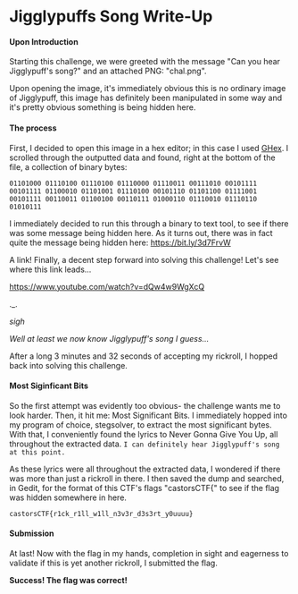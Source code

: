 # Jigglypuffs Song Write-Up

#### Upon Introduction

Starting this challenge, we were greeted with the message "Can you hear Jigglypuff's song?" and an attached PNG: "chal.png". 


Upon opening the image, it's immediately obvious this is no ordinary image of Jigglypuff, this image has definitely been manipulated in some way and it's pretty obvious something is being hidden here.

#### The process

First, I decided to open this image in a hex editor; in this case I used [GHex](https://wiki.gnome.org/Apps/Ghex). I scrolled through the outputted data and found, right at the bottom of the file, a collection of binary bytes:

`01101000 01110100 01110100 01110000 01110011 00111010 00101111 00101111 01100010 01101001 01110100 00101110 01101100 01111001 00101111 00110011 01100100 00110111 01000110 01110010 01110110 01010111`

I immediately decided to run this through a binary to text tool, to see if there was some message being hidden here. As it turns out, there was in fact quite the message being hidden here: https://bit.ly/3d7FrvW

A link! Finally, a decent step forward into solving this challenge! Let's see where this link leads...

https://www.youtube.com/watch?v=dQw4w9WgXcQ

._.

*sigh*

*Well at least we now know Jigglypuff's song I guess...*

After a long 3 minutes and 32 seconds of accepting my rickroll, I hopped back into solving this challenge.

#### Most Siginficant Bits

So the first attempt was evidently too obvious- the challenge wants me to look harder. Then, it hit me: Most Significant Bits.
I immediately hopped into my program of choice, stegsolver, to extract the most significant bytes. With that, I conveniently found the lyrics to Never Gonna Give You Up, all throughout the extracted data. `I can definitely hear Jigglypuff's song at this point.`

As these lyrics were all throughout the extracted data, I wondered if there was more than just a rickroll in there. I then saved the dump and searched, in Gedit, for the format of this CTF's flags "castorsCTF{" to see if the flag was hidden somewhere in here.

`castorsCTF{r1ck_r1ll_w1ll_n3v3r_d3s3rt_y0uuuu}`

#### Submission

At last! Now with the flag in my hands, completion in sight and eagerness to validate if this is yet another rickroll, I submitted the flag.

**__Success! The flag was correct!__**



